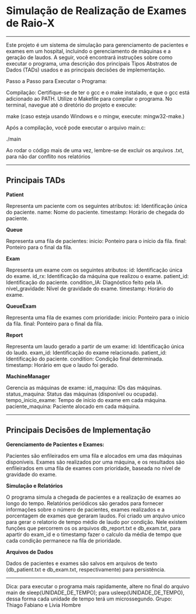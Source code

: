 <h1>Simulação de Realização de Exames de Raio-X</h1>
<hr>
Este projeto é um sistema de simulação para gerenciamento de pacientes e exames em um hospital, incluindo o gerenciamento de máquinas e a geração de laudos. A seguir, você encontrará instruções sobre como executar o programa, uma descrição dos principais Tipos Abstratos de Dados (TADs) usados e as principais decisões de implementação.

Passo a Passo para Executar o Programa:

Compilação:
Certifique-se de ter o gcc e o make instalado, e que o gcc está adicionado ao PATH.
Utilize o Makefile para compilar o programa. No terminal, navegue até o diretório do projeto e execute:

make
(caso esteja usando Windows e o mingw, execute: mingw32-make.)

Após a compilação, você pode executar o arquivo main.c:

./main

Ao rodar o código mais de uma vez, lembre-se de excluir os arquivos .txt, para não dar conflito nos relatórios
<hr>

<h2>Principais TADs</h2>

<b>Patient</b>

Representa um paciente com os seguintes atributos:
id: Identificação única do paciente.
name: Nome do paciente.
timestamp: Horário de chegada do paciente.

<b>Queue</b>

Representa uma fila de pacientes:
inicio: Ponteiro para o início da fila.
final: Ponteiro para o final da fila.

<b>Exam</b>

Representa um exame com os seguintes atributos:
id: Identificação única do exame.
id_rx: Identificação da máquina que realizou o exame.
patient_id: Identificação do paciente.
condition_IA: Diagnóstico feito pela IA.
nivel_gravidade: Nível de gravidade do exame.
timestamp: Horário do exame.

<b>QueueExam</b>

Representa uma fila de exames com prioridade:
inicio: Ponteiro para o início da fila.
final: Ponteiro para o final da fila.

<b>Report</b>

Representa um laudo gerado a partir de um exame:
id: Identificação única do laudo.
exam_id: Identificação do exame relacionado.
patient_id: Identificação do paciente.
condition: Condição final determinada.
timestamp: Horário em que o laudo foi gerado.

<b>MachineManager</b>

Gerencia as máquinas de exame:
id_maquina: IDs das máquinas.
status_maquina: Status das máquinas (disponível ou ocupada).
tempo_inicio_exame: Tempo de início do exame em cada máquina.
paciente_maquina: Paciente alocado em cada máquina.

<hr>

<h2>Principais Decisões de Implementação</h2>

<b>Gerenciamento de Pacientes e Exames:</b>

Pacientes são enfileirados em uma fila e alocados em uma das máquinas disponíveis.
Exames são realizados por uma máquina, e os resultados são enfileirados em uma fila de exames com prioridade, baseada no nível de gravidade do exame.

<b>Simulação e Relatórios</b>

O programa simula a chegada de pacientes e a realização de exames ao longo do tempo.
Relatórios periódicos são gerados para fornecer informações sobre o número de pacientes, exames realizados e a porcentagem de exames que geraram laudos.
Foi criado um arquivo unico para gerar o relatorio de tempo médio de laudo por condição. Nele existem funções que percorrem os os arquivos db_report.txt e db_exam.txt, 
para apartir do exam_id e o timestamp fazer o calculo da média de tempo que cada condição permanece na fila de prioridade.

<b>Arquivos de Dados</b>

Dados de pacientes e exames são salvos em arquivos de texto (db_patient.txt e db_exam.txt, respectivamente) para persistência.

<hr>
Dica: para executar o programa mais rapidamente, altere no final do arquivo main de sleep(UNIDADE_DE_TEMPO); para usleep(UNIDADE_DE_TEMPO), dessa forma cada unidade de tempo terá um microssegundo.
Grupo: Thiago Fabiano e Livia Hombre
